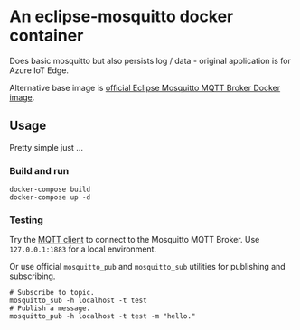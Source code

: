 # An eclipse-mosquitto docker container

Does basic mosquitto but also persists log / data - original application is for Azure IoT Edge.

Alternative base image is [official Eclipse Mosquitto MQTT Broker Docker image](https://hub.docker.com/_/eclipse-mosquitto/).

## Usage
Pretty simple just ...

### Build and run

```
docker-compose build
docker-compose up -d
```

### Testing

Try the [MQTT client](http://mqttfx.org/) to connect to the Mosquitto MQTT Broker. Use `127.0.0.1:1883` for a local environment.

Or use official `mosquitto_pub` and `mosquitto_sub` utilities for publishing and subscribing.

```
# Subscribe to topic.
mosquitto_sub -h localhost -t test 
# Publish a message.
mosquitto_pub -h localhost -t test -m "hello."
```
